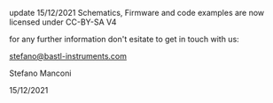 update 15/12/2021
Schematics, Firmware and code examples are now licensed under CC-BY-SA V4

for any further information don't esitate to get in touch with us:

stefano@bastl-instruments.com

Stefano Manconi

15/12/2021

